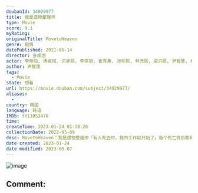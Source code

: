 ```yaml
---
doubanId: 34929977
title: 我是遗物整理师
type: Movie
score: 9.1
myRating: 
originalTitle: MovetoHeaven
genre: 剧情
datePublished: 2021-05-14
director: 金成浩
actor: 李帝勋, 汤峻相, 洪承熙, 李宰旭, 崔秀英, 池珍熙, 林元熙, 梁洪硕, 尹智慧, 柳善, 于东勋, 金度言, 权秀贤, 郑英珠, 李文植, 郑锡勇, 李来, 李挚, 朴志艺, 李珠实, 郑素利, 韩叙真, 郑爱延, 安智浩, 郑栋焕, 金周妍, 吴凯文, 尹朱尚, 李基英, 朴晨雅, 李正恩, 洪瑞俊, 金哲允, 姜爱信, 申秀吾, 洪镇基, 陈裕瓒, 李佑盛, 李相京, 崔熙真
author: 尹智莲
tags:
  - Movie
state: 想看
url: https://movie.douban.com/subject/34929977/
aliases:
  - 
country: 韩国
language: 韩语
IMDb: tt11052470
time: 
createTime: 2023-01-24 01:38:26
collectionDate: 2022-05-09
desc: MovetoHeaven：我是遗物整理师「有人死去时，我的工作就开始了」每个死亡背后都有一段故事我们将娓娓道来这些不为人知的故事，让它们永远流传现在，让我们协助您展开最后一趟旅程。《Mo...
date created: 2023-01-24
date modified: 2023-03-07
---
```


![image](p2641916348.jpg)

Comment:
---
